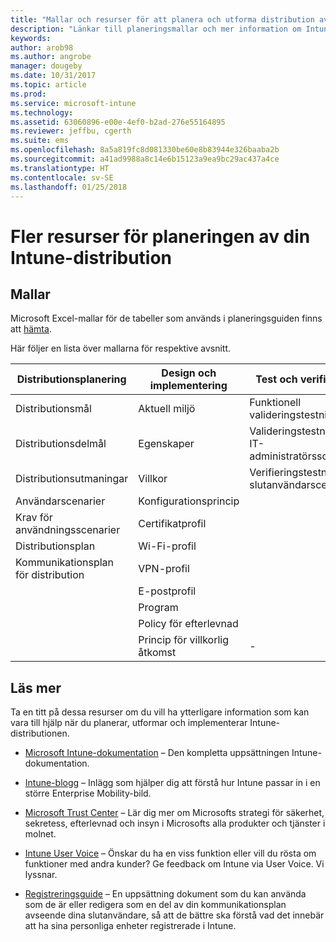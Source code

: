 ```yaml
---
title: "Mallar och resurser för att planera och utforma distribution av Intune"
description: "Länkar till planeringsmallar och mer information om Intune som kan vara till hjälp under processen med att planera och implementera Intune-distributionen."
keywords: 
author: arob98
ms.author: angrobe
manager: dougeby
ms.date: 10/31/2017
ms.topic: article
ms.prod: 
ms.service: microsoft-intune
ms.technology: 
ms.assetid: 63060896-e00e-4ef0-b2ad-276e55164895
ms.reviewer: jeffbu, cgerth
ms.suite: ems
ms.openlocfilehash: 8a5a819fc8d081330be60e8b83944e326baaba2b
ms.sourcegitcommit: a41ad9988a8c14e6b15123a9ea9bc29ac437a4ce
ms.translationtype: HT
ms.contentlocale: sv-SE
ms.lasthandoff: 01/25/2018
---
```

# <a name="additional-resources-for-planning-your-intune-deployment"></a>Fler resurser för planeringen av din Intune-distribution

## <a name="templates"></a>Mallar

Microsoft Excel-mallar för de tabeller som används i planeringsguiden finns att [hämta](https://gallery.technet.microsoft.com/Intune-deployment-planning-fae156c2?redir=0).

Här följer en lista över mallarna för respektive avsnitt.

|Distributionsplanering  |Design och implementering   |Test och verifiering |
|-----|----- |------|
| Distributionsmål |Aktuell miljö|Funktionell valideringstestning|
| Distributionsdelmål |Egenskaper|Valideringstestning för IT-administratörsscenario|
| Distributionsutmaningar |Villkor|Verifieringstestning för slutanvändarscenario|
| Användarscenarier |Konfigurationsprincip| |
| Krav för användningsscenarier |Certifikatprofil| |
| Distributionsplan |Wi-Fi-profil| |
| Kommunikationsplan för distribution|VPN-profil| |
| |  E-postprofil | |
| | Program | |
| | Policy för efterlevnad | |
| | Princip för villkorlig åtkomst|-|


## <a name="further-reading"></a>Läs mer

Ta en titt på dessa resurser om du vill ha ytterligare information som kan vara till hjälp när du planerar, utformar och implementerar Intune-distributionen.

-   [Microsoft Intune-dokumentation](/intune/) – Den kompletta uppsättningen Intune-dokumentation.

-   [Intune-blogg](https://blogs.technet.microsoft.com/enterprisemobility/) – Inlägg som hjälper dig att förstå hur Intune passar in i en större Enterprise Mobility-bild.

-   [Microsoft Trust Center](http://www.microsoft.com/TrustCenter/default.aspx) – Lär dig mer om Microsofts strategi för säkerhet, sekretess, efterlevnad och insyn i Microsofts alla produkter och tjänster i molnet.

-   [Intune User Voice](http://microsoftintune.uservoice.com/) – Önskar du ha en viss funktion eller vill du rösta om funktioner med andra kunder? Ge feedback om Intune via User Voice. Vi lyssnar.

-   [Registreringsguide](https://gallery.technet.microsoft.com/Intune-End-User-Enrollment-3a0c9b0c?WT.mc_id=Blog_Intune_General_PCIT) – En uppsättning dokument som du kan använda som de är eller redigera som en del av din kommunikationsplan avseende dina slutanvändare, så att de bättre ska förstå vad det innebär att ha sina personliga enheter registrerade i Intune.
